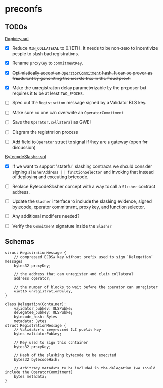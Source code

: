 # preconfs

## TODOs

[Registry.sol](src/Registry.sol)
- [x] Reduce `MIN_COLLATERAL` to 0.1 ETH. It needs to be non-zero to incentivize people to slash bad registrations.
- [X] Rename `proxyKey` to `commitmentKey`.
- [X] ~~Optimistically accept an `OperatorCommitment` hash. It can be proven as fraudulent by generating the merkle tree in the fraud proof.~~
- [X] Make the unregistration delay parameterizable by the proposer but requires it to be at least `TWO_EPOCHS`.
- [ ] Spec out the `Registration` message signed by a Validator BLS key. 
- [ ] Make sure no one can overwrite an `OperatorCommitment`
- [ ] Save the `Operator.collateral` as GWEI.
- [ ] Diagram the registration process
- [ ] Add field to `Operator` struct to signal if they are a gateway (open for discussion).



[BytecodeSlasher.sol](src/BytecodeSlasher.sol)
- [x] If we want to support 'stateful' slashing contracts we should consider signing `slasherAddress || functionSelector` and invoking that instead of deploying and executing bytecode.
- [ ] Replace BytecodeSlasher concept with a way to call a `Slasher` contract address. 
- [ ] Update the `Slasher` interface to include the slashing evidence, signed bytecode, operator commitment, proxy key, and function selector.
- [ ] Any additional modifiers needed? 
- [ ] Verify the `Commitment` signature inside the `Slasher` 


## Schemas
```
struct RegistrationMessage {
    // compressed ECDSA key without prefix used to sign `Delegation` messages
    bytes32 proxyKey; 

    // the address that can unregister and claim collateral
    address operator; 

    // the number of blocks to wait before the operator can unregister
    uint16 unregistrationDelay; 
}
```

```
class Delegation(Container):
    validator_pubkey: BLSPubkey
    delegatee_pubkey: BLSPubkey
    bytecode_hash: Bytes
    metadata: Bytes
struct RegistrationMessage {
    // Validator's compressed BLS public key
    bytes validatorPubkey; 

    // Key used to sign this container
    bytes32 proxyKey; 

    // Hash of the slashing bytecode to be executed
    bytes32 bytecodeHash;

    // Arbitrary metadata to be included in the delegation (we should include the OperatorCommitment)
    bytes metadata; 
}
```

